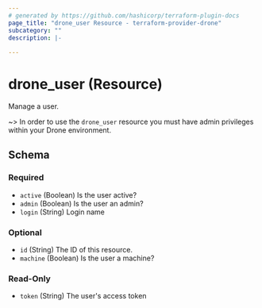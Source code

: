 ```yaml
---
# generated by https://github.com/hashicorp/terraform-plugin-docs
page_title: "drone_user Resource - terraform-provider-drone"
subcategory: ""
description: |-
  
---
```


# drone_user (Resource)

Manage a user.

~> In order to use the `drone_user` resource you must have admin privileges within your Drone environment.

<!-- schema generated by tfplugindocs -->
## Schema

### Required

- `active` (Boolean) Is the user active?
- `admin` (Boolean) Is the user an admin?
- `login` (String) Login name

### Optional

- `id` (String) The ID of this resource.
- `machine` (Boolean) Is the user a machine?

### Read-Only

- `token` (String) The user's access token


